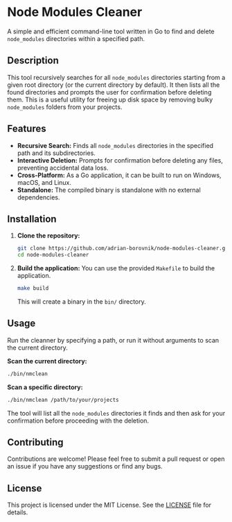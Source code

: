 # Node Modules Cleaner

A simple and efficient command-line tool written in Go to find and delete `node_modules` directories within a specified path.

## Description

This tool recursively searches for all `node_modules` directories starting from a given root directory (or the current directory by default). It then lists all the found directories and prompts the user for confirmation before deleting them. This is a useful utility for freeing up disk space by removing bulky `node_modules` folders from your projects.

## Features

-   **Recursive Search:** Finds all `node_modules` directories in the specified path and its subdirectories.
-   **Interactive Deletion:** Prompts for confirmation before deleting any files, preventing accidental data loss.
-   **Cross-Platform:** As a Go application, it can be built to run on Windows, macOS, and Linux.
-   **Standalone:** The compiled binary is standalone with no external dependencies.

## Installation

1.  **Clone the repository:**
    ```bash
    git clone https://github.com/adrian-borovnik/node-modules-cleaner.git
    cd node-modules-cleaner
    ```

2.  **Build the application:**
    You can use the provided `Makefile` to build the application.
    ```bash
    make build
    ```
    This will create a binary in the `bin/` directory.

## Usage

Run the cleanner by specifying a path, or run it without arguments to scan the current directory.

**Scan the current directory:**

```bash
./bin/nmclean
```

**Scan a specific directory:**

```bash
./bin/nmclean /path/to/your/projects
```

The tool will list all the `node_modules` directories it finds and then ask for your confirmation before proceeding with the deletion.

## Contributing

Contributions are welcome! Please feel free to submit a pull request or open an issue if you have any suggestions or find any bugs.

## License

This project is licensed under the MIT License. See the [LICENSE](LICENSE) file for details.
